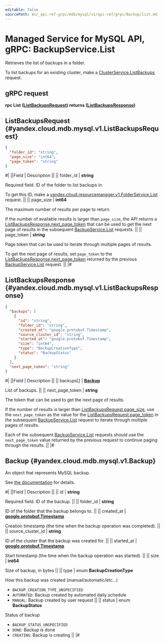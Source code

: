 ```yaml
---
editable: false
sourcePath: en/_api-ref-grpc/mdb/mysql/v1/api-ref/grpc/Backup/list.md
---
```


# Managed Service for MySQL API, gRPC: BackupService.List

Retrieves the list of backups in a folder.

To list backups for an existing cluster, make a [ClusterService.ListBackups](/docs/managed-mysql/api-ref/grpc/Cluster/listBackups#ListBackups) request.

## gRPC request

**rpc List ([ListBackupsRequest](#yandex.cloud.mdb.mysql.v1.ListBackupsRequest)) returns ([ListBackupsResponse](#yandex.cloud.mdb.mysql.v1.ListBackupsResponse))**

## ListBackupsRequest {#yandex.cloud.mdb.mysql.v1.ListBackupsRequest}

```json
{
  "folder_id": "string",
  "page_size": "int64",
  "page_token": "string"
}
```

#|
||Field | Description ||
|| folder_id | **string**

Required field. ID of the folder to list backups in.

To get this ID, make a [yandex.cloud.resourcemanager.v1.FolderService.List](/docs/resource-manager/api-ref/grpc/Folder/list#List) request. ||
|| page_size | **int64**

The maximum number of results per page to return.

If the number of available results is larger than `page_size`, the API returns a [ListBackupsResponse.next_page_token](#yandex.cloud.mdb.mysql.v1.ListBackupsResponse) that can be used to get the next page of results in the subsequent [BackupService.List](#List) requests. ||
|| page_token | **string**

Page token that can be used to iterate through multiple pages of results.

To get the next page of results, set `page_token` to the [ListBackupsResponse.next_page_token](#yandex.cloud.mdb.mysql.v1.ListBackupsResponse) returned by the previous [BackupService.List](#List) request. ||
|#

## ListBackupsResponse {#yandex.cloud.mdb.mysql.v1.ListBackupsResponse}

```json
{
  "backups": [
    {
      "id": "string",
      "folder_id": "string",
      "created_at": "google.protobuf.Timestamp",
      "source_cluster_id": "string",
      "started_at": "google.protobuf.Timestamp",
      "size": "int64",
      "type": "BackupCreationType",
      "status": "BackupStatus"
    }
  ],
  "next_page_token": "string"
}
```

#|
||Field | Description ||
|| backups[] | **[Backup](#yandex.cloud.mdb.mysql.v1.Backup)**

List of backups. ||
|| next_page_token | **string**

The token that can be used to get the next page of results.

If the number of results is larger than [ListBackupsRequest.page_size](#yandex.cloud.mdb.mysql.v1.ListBackupsRequest), use the `next_page_token` as the value for the [ListBackupsRequest.page_token](#yandex.cloud.mdb.mysql.v1.ListBackupsRequest) in the subsequent [BackupService.List](#List) request to iterate through multiple pages of results.

Each of the subsequent [BackupService.List](#List) requests should use the `next_page_token` value returned by the previous request to continue paging through the results. ||
|#

## Backup {#yandex.cloud.mdb.mysql.v1.Backup}

An object that represents MySQL backup.

See [the documentation](/docs/managed-mysql/concepts/backup) for details.

#|
||Field | Description ||
|| id | **string**

Required field. ID of the backup. ||
|| folder_id | **string**

ID of the folder that the backup belongs to. ||
|| created_at | **[google.protobuf.Timestamp](https://developers.google.com/protocol-buffers/docs/reference/google.protobuf#timestamp)**

Creation timestamp (the time when the backup operation was completed). ||
|| source_cluster_id | **string**

ID of the cluster that the backup was created for. ||
|| started_at | **[google.protobuf.Timestamp](https://developers.google.com/protocol-buffers/docs/reference/google.protobuf#timestamp)**

Start timestamp (the time when the backup operation was started). ||
|| size | **int64**

Size of backup, in bytes ||
|| type | enum **BackupCreationType**

How this backup was created (manual/automatic/etc...)

- `BACKUP_CREATION_TYPE_UNSPECIFIED`
- `AUTOMATED`: Backup created by automated daily schedule
- `MANUAL`: Backup created by user request ||
|| status | enum **BackupStatus**

Status of backup

- `BACKUP_STATUS_UNSPECIFIED`
- `DONE`: Backup is done
- `CREATING`: Backup is creating ||
|#